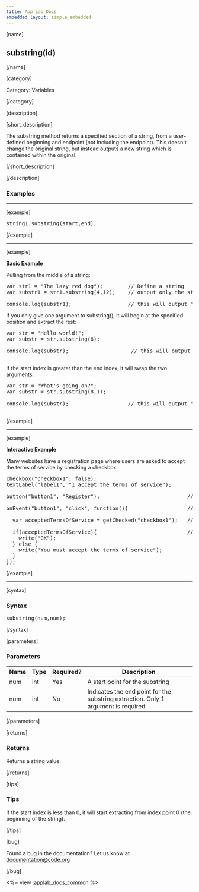 ```yaml
---
title: App Lab Docs
embedded_layout: simple_embedded
---
```


[name]

## substring(id)

[/name]


[category]

Category: Variables

[/category]

[description]

[short_description]

The substring method returns a specified section of a string, from a user-defined beginning and endpoint (not including the endpoint). This doesn't change the original string, but instead outputs a new string which is contained within the original.

[/short_description]

[/description]

### Examples
____________________________________________________

[example]


<pre>
string1.substring(start,end);
</pre>

[/example]

____________________________________________________

[example]

**Basic Example**

Pulling from the middle of a string:

<pre>
var str1 = "The lazy red dog");        // Define a string
var substr1 = str1.substring(4,12);    // output only the string's characters from index 4 to 12

console.log(substr1);                  // this will output "lazy red"
</pre>

If you only give one argument to substring(), it will begin at the specified position and extract the rest:

<pre>
var str = "Hello world!";
var substr = str.substring(6);

console.log(substr);                    // this will output "world!"

</pre>

If the start index is greater than the end index, it will swap the two arguments:

<pre>
var str = "What's going on?";
var substr = str.substring(8,1);

console.log(substr);                   // this will output "hat's g"

</pre>

[/example]

____________________________________________________

[example]

**Interactive Example**

Many websites have a registration page where users are asked to accept the terms of service by checking a checkbox.

<pre>
checkbox("checkbox1", false);
textLabel("label1", "I accept the terms of service");

button("button1", "Register");                            // Create a "Register" button.

onEvent("button1", "click", function(){                   // Whenever the "Register" button is clicked ...

  var acceptedTermsOfService = getChecked("checkbox1");   // Get a boolean indicating whether the checkbox is checked or not.

  if(acceptedTermsOfService){                             // Based on the boolean, write a message to the screen.
    write("OK");
  } else {
    write("You must accept the terms of service");
  }
});
</pre>


[/example]

____________________________________________________


[syntax]

### Syntax
<pre>
substring(num,num);
</pre>

[/syntax]

[parameters]

### Parameters

| Name  | Type | Required? | Description |
|-----------------|------|-----------|-------------|
| num | int | Yes | A start point for the substring  |
| num | int | No | Indicates the end point for the substring extraction. Only 1 argument is required.  |

[/parameters]

[returns]

### Returns
Returns a string value.

[/returns]

[tips]

### Tips

If the start index is less than 0, it will start extracting from index point 0 (the beginning of the string).

[/tips]

[bug]

Found a bug in the documentation? Let us know at documentation@code.org

[/bug]

<%= view :applab_docs_common %>
